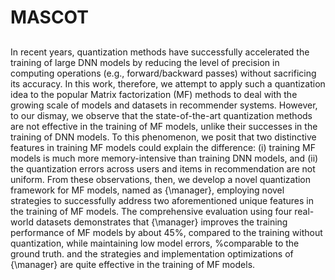 # MASCOT
## 
 In recent years, quantization methods have successfully accelerated the training of large DNN models by reducing the level of precision in computing operations (e.g., forward/backward passes) without sacrificing its accuracy. In this work, therefore, we attempt to apply such a quantization idea to the popular Matrix factorization (MF) methods to deal with  the growing scale of models and datasets in recommender systems.
However, to our dismay, we observe that the state-of-the-art quantization methods are not effective in the training of MF models, unlike their successes in the training of DNN models. To this phenomenon, we posit that two 
distinctive features in training MF models could explain the difference: 
(i) training MF models is much more memory-intensive than training DNN models, 
and (ii) the quantization errors across users and items in recommendation are not uniform.
From these observations, then, 
we develop a novel quantization framework for MF models, named as {\manager}, employing novel strategies to successfully address two aforementioned unique features in the training of MF models.
The comprehensive evaluation using four real-world datasets demonstrates that
{\manager} improves the training performance of MF models by about 45\%, 
compared to the training without quantization, 
while maintaining low model errors, %comparable to the ground truth. 
and the strategies and implementation optimizations of {\manager} are quite effective in the training of MF models.

